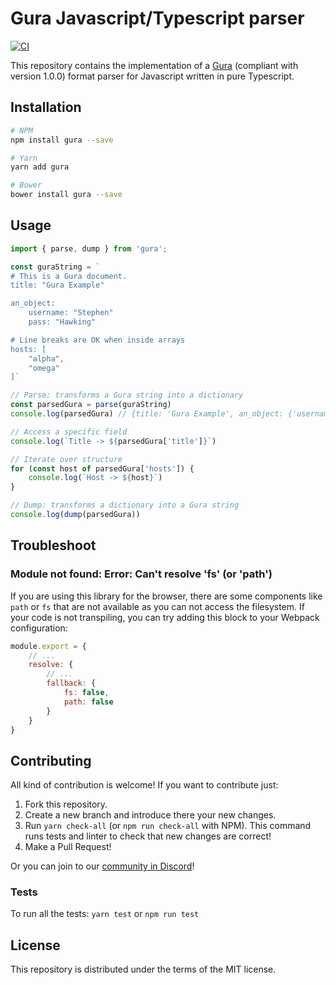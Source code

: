 # Gura Javascript/Typescript parser

[![CI](https://github.com/gura-conf/gura-js-parser/actions/workflows/main.yml/badge.svg?branch=main)](https://github.com/gura-conf/gura-js-parser/actions/workflows/main.yml)

This repository contains the implementation of a [Gura][gura] (compliant with version 1.0.0) format parser for Javascript written in pure Typescript.


## Installation

```sh
# NPM
npm install gura --save

# Yarn
yarn add gura

# Bower
bower install gura --save
```


## Usage

```typescript
import { parse, dump } from 'gura';

const guraString = `
# This is a Gura document.
title: "Gura Example"

an_object:
    username: "Stephen"
    pass: "Hawking"

# Line breaks are OK when inside arrays
hosts: [
    "alpha",
    "omega"
]`

// Parse: transforms a Gura string into a dictionary
const parsedGura = parse(guraString)
console.log(parsedGura) // {title: 'Gura Example', an_object: {'username': 'Stephen', 'pass': 'Hawking'}, hosts: ['alpha', 'omega']}

// Access a specific field
console.log(`Title -> ${parsedGura['title']}`)

// Iterate over structure
for (const host of parsedGura['hosts']) {
    console.log(`Host -> ${host}`)
}

// Dump: transforms a dictionary into a Gura string
console.log(dump(parsedGura))
```

## Troubleshoot


### Module not found: Error: Can't resolve 'fs' (or 'path')

If you are using this library for the browser, there are some components like `path` or `fs` that are not available as you can not access the filesystem. If your code is not transpiling, you can try adding this block to your Webpack configuration:

```javascript
module.export = {
    // ...
    resolve: {
        // ...
        fallback: {
            fs: false,
            path: false
        }
    }
}
```


## Contributing

All kind of contribution is welcome! If you want to contribute just:

1. Fork this repository.
1. Create a new branch and introduce there your new changes.
1. Run `yarn check-all` (or `npm run check-all` with NPM). This command runs tests and linter to check that new changes are correct!
1. Make a Pull Request!

Or you can join to our [community in Discord][discord-server]!


### Tests

To run all the tests: `yarn test` or `npm run test`


## License

This repository is distributed under the terms of the MIT license.


[gura]: https://github.com/gura-conf/gura
[discord-server]: https://discord.gg/Qs5AXPQpKd
